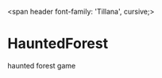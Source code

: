 <style>
  @import url('https://fonts.googleapis.com/css2?family=Tillana&display=swap');
</style>

<span header font-family: 'Tillana', cursive;>

# HauntedForest

haunted forest game
</span>
